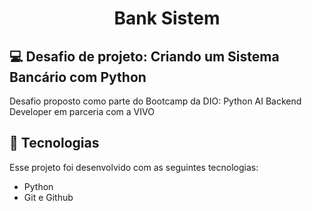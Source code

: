 <h1 align="center"> Bank Sistem </h1>

## 💻 Desafio de projeto: Criando um Sistema Bancário com Python 
Desafio proposto como parte do Bootcamp da DIO: Python AI Backend Developer em parceria com a VIVO

## 🚀 Tecnologias

Esse projeto foi desenvolvido com as seguintes tecnologias:

- Python
- Git e Github
